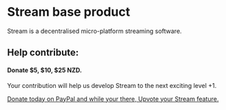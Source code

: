 # Stream base product
Stream is a decentralised micro-platform streaming software.

## Help contribute:

#### Donate $5, $10, $25 NZD.

Your contribution will help us develop Stream to the next exciting level +1.

[Donate today on PayPal and while your there, Upvote your Stream  feature.](https://www.paypal.com/cgi-bin/webscr?cmd=_s-xclick&hosted_button_id=Y3SSREJS9BPFJ)